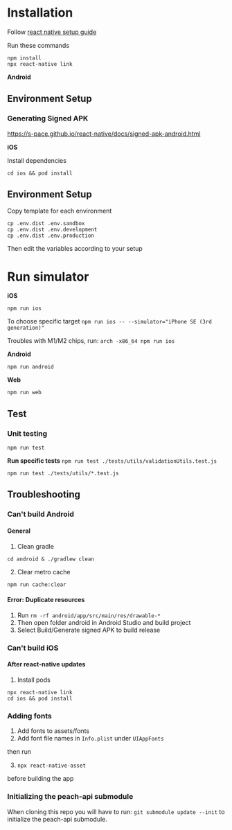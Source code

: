 # Installation

Follow [react native setup guide](https://reactnative.dev/docs/environment-setup)

Run these commands

```
npm install
npx react-native link
```

**Android**

## Environment Setup

### Generating Signed APK

https://s-pace.github.io/react-native/docs/signed-apk-android.html

**iOS**

Install dependencies

`cd ios && pod install`

## Environment Setup

Copy template for each environment

```
cp .env.dist .env.sandbox
cp .env.dist .env.development
cp .env.dist .env.production
```

Then edit the variables according to your setup

# Run simulator

**iOS**

`npm run ios`

To choose specific target
`npm run ios -- --simulator="iPhone SE (3rd generation)"`

Troubles with M1/M2 chips, run:
`arch -x86_64 npm run ios`

**Android**

`npm run android`

**Web**

`npm run web`

## Test

### Unit testing

`npm run test`

**Run specific tests**
`npm run test ./tests/utils/validationUtils.test.js`

`npm run test ./tests/utils/*.test.js`

## Troubleshooting

### Can't build Android

#### General

1. Clean gradle

`cd android & ./gradlew clean`

2. Clear metro cache

`npm run cache:clear`

#### Error: Duplicate resources

1. Run `rm -rf android/app/src/main/res/drawable-*`
2. Then open folder android in Android Studio and build project
3. Select Build/Generate signed APK to build release

### Can't build iOS

#### After react-native updates

1. Install pods

```
npx react-native link
cd ios && pod install
```

### Adding fonts

1. Add fonts to assets/fonts
2. Add font file names in `Info.plist` under `UIAppFonts`

then run

3. `npx react-native-asset`

before building the app

### Initializing the peach-api submodule

When cloning this repo you will have to run: `git submodule update --init` to initialize the peach-api submodule.
